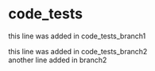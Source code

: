 # code_tests
this line was added in code_tests_branch1

this line was added in code_tests_branch2  
another line added in branch2


